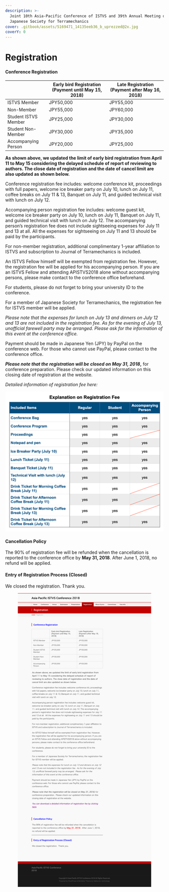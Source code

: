 ```yaml
---
description: >-
  Joint 10th Asia-Pacific Conference of ISTVS and 39th Annual Meeting of
  Japanese Society for Terramechanics
cover: .gitbook/assets/5169471_14135eeb36_b_uprezzed@2x.jpg
coverY: 0
---
```


# Registration

#### **Conference Registration**

|                      | **Early bird Registration (Payment until May 15, 2018)** | **Late Registration (Payment after May 16, 2018)** |
| -------------------- | -------------------------------------------------------- | -------------------------------------------------- |
| ISTVS Member         | JPY50,000                                                | JPY55,000                                          |
| Non-Member           | JPY55,000                                                | JPY60,000                                          |
| Student ISTVS Member | JPY25,000                                                | JPY30,000                                          |
| Student Non-Member   | JPY30,000                                                | JPY35,000                                          |
| Accompanying Person  | JPY20,000                                                | JPY25,000                                          |

**As shown above, we updated the limit of early bird registration from April 11 to May 15 considering the delayed schedule of report of reviewing to authors. The close date of registration and the date of cancel limit are also updated as shown below.**&#x20;

Conference registration fee includes: welcome conference kit, proceedings with full papers, welcome ice breaker party on July 10, lunch on July 11, coffee breaks on July 11 & 13, Banquet on July 11, and guided technical visit with lunch on July 12.

Accompanying person registration fee includes: welcome guest kit, welcome ice breaker party on July 10, lunch on July 11, Banquet on July 11, and guided technical visit with lunch on July 12. The accompanying person’s registration fee does not include sightseeing expenses for July 11 and 13 at all.  All the expenses for sightseeing on July 11 and 13 should be paid by the participants.

For non-member registration, additional complimentary 1-year affiliation to ISTVS and subscription to Journal of Terramechanics is included.

An ISTVS Fellow himself will be exempted from registration fee. However, the registration fee will be applied for his accompanying person. If you are an ISTVS Fellow and attending APISTVS2018 alone without accompanying persons, please make contact to the conference office beforehand.

For students, please do not forget to bring your university ID to the conference.

For a member of Japanese Society for Terramechanics, the registration fee for ISTVS member will be applied.

_Please note that the expenses for lunch on July 13 and dinners on July 12 and 13 are not included in the registration fee.  As for the evening of July 13, unofficial farewell party may be arranged.  Please ask for the information of this event at the conference office._

Payment should be made in Japanese Yen (JPY) by PayPal on the conference web. For those who cannot use PayPal, please contact to the conference office.

_**Please note that the registration will be closed on May 31, 2018**_**,** for conference preparation.  Please check our updated information on this closing date of registration at the website.

_Detailed information of registration fee here:_

![](<.gitbook/assets/image (7).png>)

#### Cancellation Policy

The 90% of registration fee will be refunded when the cancellation is reported to the conference office by **May 31, 2018**.  After June 1, 2018, no refund will be applied.

#### Entry of Registration Process (Closed)

We closed the registration.  Thank you.

<figure><img src=".gitbook/assets/archive_Registration.png" alt=""><figcaption></figcaption></figure>
